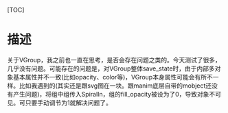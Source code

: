 [TOC]

# 描述

关于VGroup，我之前也一直在思考，是否会存在问题之类的。今天测试了很多，几乎没有问题。可能存在的问题是，对VGroup整体save_state时，由于内部多对象基本属性并不一致(比如opacity、color等)，VGroup本身属性可能会有所不一样。比如我遇到的(其实还是跟svg图在一块。跟manim底层自带的mobject还没有产生问题)，将组中组传入SpiralIn，组的fill_opacity被设为了0，导致对象不可见。可只要手动调节为1就解决问题了。

